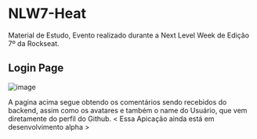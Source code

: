 # NLW7-Heat
Material de Estudo, Evento realizado durante a Next Level Week de Edição 7º da Rockseat.

## Login Page ##

![image](https://user-images.githubusercontent.com/61027045/141596143-b24016b6-dc2f-41bc-8c10-d9c0f946c403.png)

A pagina acima segue obtendo os comentários sendo recebidos do backend, assim como os avatares e também o name do Usuário, que vem diretamente do perfil do Github.
< Essa Apicação ainda está em desenvolvimento alpha >
